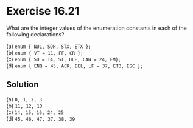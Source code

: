 # Exercise 16.21

What are the integer values of the enumeration constants in each of the
following declarations?

(a) `enum { NUL, SOH, STX, ETX };`  
(b) `enum { VT = 11, FF, CR };`  
(c) `enum { SO = 14, SI, DLE, CAN = 24, EM};`  
(d) `enum { ENQ = 45, ACK, BEL, LF = 37, ETB, ESC };`

## Solution

(a) `0, 1, 2, 3`  
(b) `11, 12, 13`  
(c) `14, 15, 16, 24, 25`  
(d) `45, 46, 47, 37, 38, 39`
